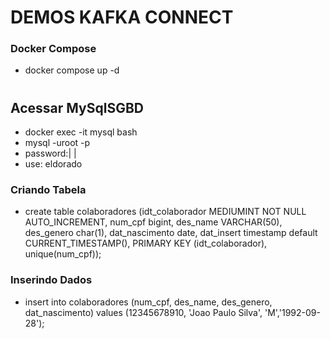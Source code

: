#  DEMOS KAFKA CONNECT 
### Docker Compose
- docker compose up -d
#
## Acessar MySqlSGBD
- docker exec -it mysql bash
- mysql -uroot -p
- password:| |
- use: eldorado

### Criando Tabela
- create table colaboradores (idt_colaborador MEDIUMINT NOT NULL AUTO_INCREMENT, num_cpf bigint, des_name VARCHAR(50), des_genero char(1), dat_nascimento date, dat_insert timestamp default CURRENT_TIMESTAMP(), PRIMARY KEY (idt_colaborador), unique(num_cpf));

### Inserindo Dados
- insert into colaboradores (num_cpf, des_name, des_genero, dat_nascimento) values (12345678910, 'Joao Paulo Silva', 'M','1992-09-28');
